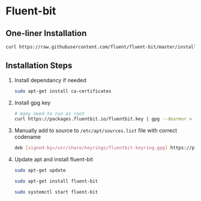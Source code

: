 # Fluent-bit

## One-liner Installation

```bash
curl https://raw.githubusercontent.com/fluent/fluent-bit/master/install.sh | sh
```

## Installation Steps

1. Install dependancy if needed

   ```bash
   sudo apt-get install ca-certificates
   ```

2. Install gpg key

    ```bash
    # many need to run as root
    curl https://packages.fluentbit.io/fluentbit.key | gpg --dearmor > /usr/share/keyrings/fluentbit-keyring.gpg
    ```

3. Manually add to source to `/etc/apt/sources.list` file  with correct codename

    ```bash
    deb [signed-by=/usr/share/keyrings/fluentbit-keyring.gpg] https://packages.fluentbit.io/ubuntu/${CODENAME} ${CODENAME} main
    ```

4. Update apt and install fluent-bit

    ```bash
    sudo apt-get update

    sudo apt-get install fluent-bit

    sudo systemctl start fluent-bit
    ```
